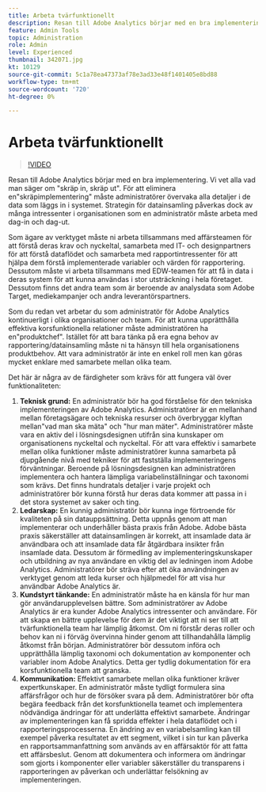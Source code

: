```yaml
---
title: Arbeta tvärfunktionellt
description: Resan till Adobe Analytics börjar med en bra implementering. Vi vet alla vad man säger om "skräp in, skräp ut". För att eliminera en"skräpimplementering" måste administratörer övervaka alla detaljer i de data som läggs in i systemet. Strategin för datainsamling påverkas dock av många intressenter i organisationen som en administratör måste arbeta med dag-in och dag-ut.
feature: Admin Tools
topic: Administration
role: Admin
level: Experienced
thumbnail: 342071.jpg
kt: 10129
source-git-commit: 5c1a78ea47373af78e3ad33e48f1401405e8bd88
workflow-type: tm+mt
source-wordcount: '720'
ht-degree: 0%

---
```



# Arbeta tvärfunktionellt

>[!VIDEO](https://video.tv.adobe.com/v/342071/?quality=12&learn=on)

Resan till Adobe Analytics börjar med en bra implementering. Vi vet alla vad man säger om &quot;skräp in, skräp ut&quot;. För att eliminera en&quot;skräpimplementering&quot; måste administratörer övervaka alla detaljer i de data som läggs in i systemet. Strategin för datainsamling påverkas dock av många intressenter i organisationen som en administratör måste arbeta med dag-in och dag-ut.

Som ägare av verktyget måste ni arbeta tillsammans med affärsteamen för att förstå deras krav och nyckeltal, samarbeta med IT- och designpartners för att förstå dataflödet och samarbeta med rapportintressenter för att hjälpa dem förstå implementerade variabler och värden för rapportering. Dessutom måste vi arbeta tillsammans med EDW-teamen för att få in data i deras system för att kunna användas i stor utsträckning i hela företaget. Dessutom finns det andra team som är beroende av analysdata som Adobe Target, mediekampanjer och andra leverantörspartners.

Som du redan vet arbetar du som administratör för Adobe Analytics kontinuerligt i olika organisationer och team. För att kunna upprätthålla effektiva korsfunktionella relationer måste administratören ha en&quot;produktchef&quot;. Istället för att bara tänka på era egna behov av rapportering/datainsamling måste ni ta hänsyn till hela organisationens produktbehov. Att vara administratör är inte en enkel roll men kan göras mycket enklare med samarbete mellan olika team.

Det här är några av de färdigheter som krävs för att fungera väl över funktionaliteten:

1. **Teknisk grund:** En administratör bör ha god förståelse för den tekniska implementeringen av Adobe Analytics. Administratörer är en mellanhand mellan företagsägare och tekniska resurser och överbryggar klyftan mellan&quot;vad man ska mäta&quot; och &quot;hur man mäter&quot;. Administratörer måste vara en aktiv del i lösningsdesignen utifrån sina kunskaper om organisationens nyckeltal och nyckeltal. För att vara effektiv i samarbete mellan olika funktioner måste administratörer kunna samarbeta på djupgående nivå med tekniker för att fastställa implementeringens förväntningar. Beroende på lösningsdesignen kan administratören implementera och hantera lämpliga variabelinställningar och taxonomi som krävs. Det finns hundratals detaljer i varje projekt och administratörer bör kunna förstå hur deras data kommer att passa in i det stora systemet av saker och ting.
1. **Ledarskap:** En kunnig administratör bör kunna inge förtroende för kvaliteten på sin datauppsättning. Detta uppnås genom att man implementerar och underhåller bästa praxis från Adobe. Adobe bästa praxis säkerställer att datainsamlingen är korrekt, att insamlade data är användbara och att insamlade data får åtgärdbara insikter från insamlade data. Dessutom är förmedling av implementeringskunskaper och utbildning av nya användare en viktig del av ledningen inom Adobe Analytics. Administratörer bör sträva efter att öka användningen av verktyget genom att leda kurser och hjälpmedel för att visa hur användbar Adobe Analytics är.
1. **Kundstyrt tänkande:** En administratör måste ha en känsla för hur man gör användarupplevelsen bättre. Som administratörer av Adobe Analytics är era kunder Adobe Analytics intressenter och användare. För att skapa en bättre upplevelse för dem är det viktigt att ni ser till att tvärfunktionella team har lämplig åtkomst.  Om ni förstår deras roller och behov kan ni i förväg övervinna hinder genom att tillhandahålla lämplig åtkomst från början. Administratörer bör dessutom införa och upprätthålla lämplig taxonomi och dokumentation av komponenter och variabler inom Adobe Analytics. Detta ger tydlig dokumentation för era korsfunktionella team att granska.
1. **Kommunikation:** Effektivt samarbete mellan olika funktioner kräver expertkunskaper. En administratör måste tydligt formulera sina affärsfrågor och hur de försöker svara på dem. Administratörer bör ofta begära feedback från det korsfunktionella teamet och implementera nödvändiga ändringar för att underlätta effektivt samarbete. Ändringar av implementeringen kan få spridda effekter i hela dataflödet och i rapporteringsprocesserna. En ändring av en variabelsamling kan till exempel påverka resultatet av ett segment, vilket i sin tur kan påverka en rapportsammanfattning som används av en affärsaktör för att fatta ett affärsbeslut. Genom att dokumentera och informera om ändringar som gjorts i komponenter eller variabler säkerställer du transparens i rapporteringen av påverkan och underlättar felsökning av implementeringen.
